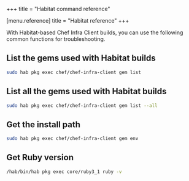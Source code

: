 +++
title = "Habitat command reference"

[menu.reference]
title = "Habitat reference"
+++

With Habitat-based Chef Infra Client builds, you can use the following common functions for troubleshooting.

## List the gems used with Habitat builds

```sh
sudo hab pkg exec chef/chef-infra-client gem list
```

## List all the gems used with Habitat builds

```sh
sudo hab pkg exec chef/chef-infra-client gem list --all
```

## Get the install path

```sh
sudo hab pkg exec chef/chef-infra-client gem env
```

## Get Ruby version

```sh
/hab/bin/hab pkg exec core/ruby3_1 ruby -v
```
